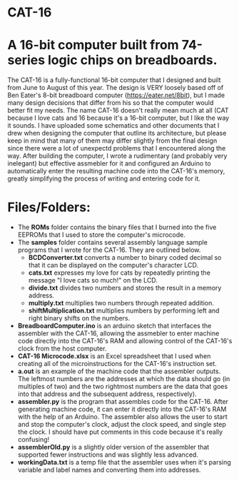 # CAT-16
# A 16-bit computer built from 74-series logic chips on breadboards.

The CAT-16 is a fully-functional 16-bit computer that I designed and built from June to August of this year. The design is VERY loosely based off of Ben Eater's 8-bit breadboard computer (https://eater.net/8bit), but I made many design decisions that differ from his so that the computer would better fit my needs. The name CAT-16 doesn't really mean much at all (CAT because I love cats and 16 because it's a 16-bit computer, but I like the way it sounds. I have uploaded some schematics and other documents that I drew when designing the computer that outline its architecture, but please keep in mind that many of them may differ slightly from the final design since there were a lot of unexpectd problems that I encountered along the way. After building the computer, I wrote a rudimentary (and probably very inelegant) but effective assmebler for it and configured an Arduino to automatically enter the resulting machine code into the CAT-16's memory, greatly simplifying the process of writing and entering code for it.

# Files/Folders:
  - The **ROMs** folder contains the binary files that I burned into the five EEPROMs that I used to store the computer's microcode.
  - The **samples** folder contains several assembly language sample programs that I wrote for the CAT-16. They are outlined below.
    - **BCDConverter.txt** converts a number to binary coded decimal so that it can be displayed on the computer's character LCD.
    - **cats.txt** expresses my love for cats by repeatedly printing the message "I love cats so much!" on the LCD.
    - **divide.txt** divides two numbers and stores the result in a memory address.
    - **multiply.txt** multiplies two numbers through repeated addition.
    - **shiftMultiplication.txt** multiplies numbers by performing left and right binary shifts on the numbers.
  - **BreadboardComputer.ino** is an arduino sketch that interfaces the assembler with the CAT-16, allowing the assmebler to enter machine code directly into the CAT-16's RAM and allowing control of the CAT-16's clock from the host computer.
  - **CAT-16 Microcode.xlsx** is an Excel spreadsheet that I used when creating all of the microinstructions for the CAT-16's instruction set.
  - **a.out** is an example of the machine code that the assembler outputs. The leftmost numbers are the addresses at which the data should go (in multiples of two) and      the two rightmost numbers are the data that goes into that address and the subsequent address, respectively).
  - **assembler.py** is the program that assembles code for the CAT-16. After generating machine code, it can enter it directly into the CAT-16's RAM with the help of an Arduino. The assembler also allows the user to start and stop the computer's clock, adjust the clock speed, and single step the clock. I should have put             comments in this code because it's really confusing!
  - **assemblerOld.py** is a slightly older version of the assembler that supported fewer instructions and was slightly less advanced.
  - **workingData.txt** is a temp file that the assembler uses when it's parsing variable and label names and converting them into addresses.
  
